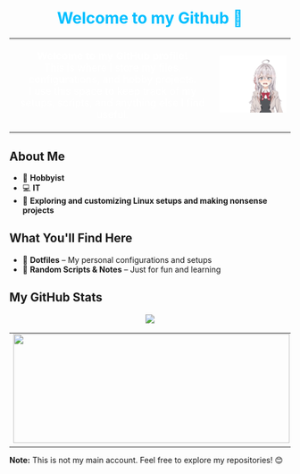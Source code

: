 <h1 align="center" style="color: #00BFFF;">Welcome to my Github 👋</h1>

<table align="center">
  <tr>
    <td>
      <p align="center" style="color: white; font-size: 18px;">
        <b>Welcome to my GitHub profile!</b><br>
        This is where I store my files, configurations, and hobby projects.<br>
        I use this space to keep track of my setups, scripts, and anything else I find useful.
      </p>
    </td>
    <td>
      <img src="./Images/alya.gif" width="300px"/>
    </td>
  </tr>
</table>


## About Me
- 🎨 **Hobbyist**
- 💻 **IT**
- 🔧 **Exploring and customizing Linux setups and making nonsense projects**

## What You'll Find Here
- 📂 **Dotfiles** – My personal configurations and setups
- 📝 **Random Scripts & Notes** – Just for fun and learning

## My GitHub Stats
<table>
  <tr>
    <td><img src="https://github-readme-stats.vercel.app/api?username=Sumichaaan19&show_icons=true&theme=cobalt&card_width=495" width="495px" height="195px"/></td>
    <td><img src="https://github-readme-stats.vercel.app/api/top-langs/?username=Sumichaaan19&layout=compact&theme=cobalt&langs_count=10&card_width=495" width="495px" height="195px"/></td> 
 </tr>
<p align="center">
    <img src="https://github-profile-summary-cards.vercel.app/api/cards/profile-details?username=Sumichaaan19&theme=cobalt" />
</p>
</table>

**Note:** This is not my main account. Feel free to explore my repositories! 😊
